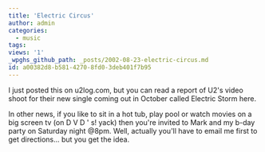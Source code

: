 ```yaml
---
title: 'Electric Circus'
author: admin
categories:
  - music
tags: 
views: '1'
_wpghs_github_path: _posts/2002-08-23-electric-circus.md
id: a00382d8-b581-4270-8fd0-3deb401f7b95
---
```

<p>I just posted this on u2log.com, but you can read a report of U2's video shoot for their new single coming out in October called Electric Storm here.</p>
<p>In other news, if you like to sit in a hot tub, play pool or watch movies on a big screen tv (on D V D ' s! yack) then you're invited to Mark and my b-day party on Saturday night @8pm. Well, actually you'll have to email me first to get directions... but you get the idea.</p>
